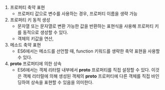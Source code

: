 
1. 프로퍼티 축약 표현
	- 프로퍼티 값으로 변수를 사용하는 경우, 프로퍼티 이름을 생략 가능
2. 프로퍼티 키 동적 생성
	- 문자열 또는 문자열로 변환 가능한 값을 반환하는 표현식을 사용해 프로퍼티 키를 동적으로 생성할 수 있다.
	- 객체의 키값을 연산, 
3. 메소드 축약 표현
	- ES6에서는 메소드를 선언할 때, function 키워드를 생략한 축약 표현을 사용할 수 있다.
4. __proto__ 프로퍼티에 의한 상속
	- ES6에서는 객체 리터럴 내부에서 __proto__ 프로퍼티를 직접 설정할 수 있다. 이것은 객체 리터럴에 의해 생성된 객체의 __proto__ 프로퍼티에 다른 객체를 직접 바인딩하여 상속을 표현할 수 있음을 의미한다.